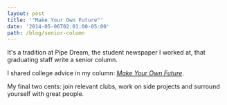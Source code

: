 ```yaml
---
layout: post
title: '"Make Your Own Future"'
date: '2014-05-06T02:01:00-05:00'
path: /blog/senior-column
---
```


It's a tradition at Pipe Dream, the student newspaper I worked at, that graduating staff write a senior column.

I shared college advice in my column: *[Make Your Own Future](http://www.bupipedream.com/opinion/35747/make-your-own-future/)*.

My final two cents: join relevant clubs, work on side projects and surround yourself with great people.
